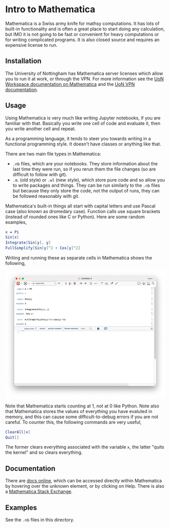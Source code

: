 # Intro to Mathematica

Mathematica is a Swiss army knife for mathsy computations. It has lots of built-in functionality and is often a great place to start doing any calculation, but IMO it is not going to be fast or convenient for heavy computations or for writing complicated programs. It is also closed source and requires an expensive license to run.

## Installation

The University of Nottingham has Mathematica server licenses which allow you to run it at work, or through the VPN. For more information see the [UoN Workspace documentation on Mathematica](https://workspace.nottingham.ac.uk/display/Software/Mathematica) and the [UoN VPN documentation](https://www.nottingham.ac.uk/dts/communications/remote-working/vpn.aspx).

## Usage

Using Mathematica is very much like writing Jupyter notebooks, if you are familiar with that. Basically you write one cell of code and evaluate it, then you write another cell and repeat.

As a programming language, it tends to steer you towards writing in a functional programming style. It doesn't have classes or anything like that.

There are two main file types in Mathematica:
- `.nb` files, which are your notebooks. They store information about the last time they were run, so if you rerun them the file changes (so are difficult to follow with git).
- `.m`. (old style) or `.wl` (new style), which store pure code and so allow you to write packages and things. They can be run similarly to the `.nb` files but because they only store the code, not the output of runs, they can be followed reasonably with git.

Mathematica's built-in things all start with capital letters and use Pascal case (also known as dromedary case). Function calls use square brackets (instead of rounded ones like C or Python). Here are some random examples,
```Mathematica
x = Pi
Sin[x]
Integrate[Sin[y], y]
FullSimplify[Sin[y]^2 + Cos[y]^2]
```
Writing and running these as separate cells in Mathematica shows the following,

![Mathematica screenshot](mathematica-screenshot.png)

Note that Mathematica starts counting at 1, not at 0 like Python. Note also that Mathematica stores the values of everything you have evaluted in memory, and this can cause some difficult-to-debug errors if you are not careful. To counter this, the following commands are very useful, 
```Mathematica
ClearAll[x]
Quit[]
```
The former clears everything associated with the variable `x`, the latter "quits the kernel" and so clears everything.

## Documentation

There are [docs online](https://reference.wolfram.com/language/), which can be accessed directly within Mathematica by hovering over the unknown element, or by clicking on Help. There is also a [Mathematica Stack Exchange](https://mathematica.stackexchange.com/).

## Examples

See the `.nb` files in this directory.
